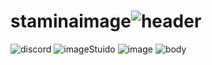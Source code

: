 # staminaimage![header](https://github.com/myiron100/staminaimage/assets/132120158/be322ad0-635c-4ea9-95b3-8aa397be0092)
![discord](https://github.com/myiron100/staminaimage/assets/132120158/f925b39a-4bbe-4ba9-9e3e-0437ec476be6)
![imageStuido](https://github.com/myiron100/staminaimage/assets/132120158/01189647-7c7a-48fa-a9af-51ff7f81979d)
![image](https://github.com/myiron100/staminaimage/assets/132120158/666d5794-9c20-4f53-815f-cec14b5c2339)
![body](https://github.com/myiron100/staminaimage/assets/132120158/c24a116c-3e0c-426d-b42e-7b4da5b88618)
